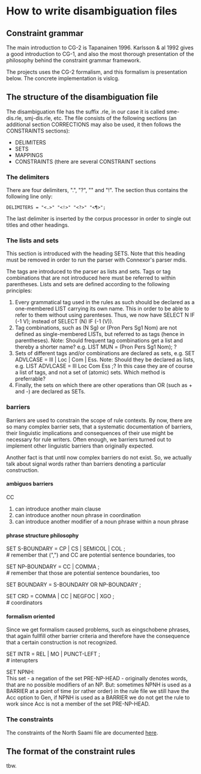 # How to write disambiguation files

## Constraint grammar

The main introduction to CG-2 is Tapanainen 1996. Karlsson & al 1992
gives a good introduction to CG-1, and also the most thorough
presentation of the philosophy behind the constraint grammar framework.

The projects uses the CG-2 formalism, and this formalism is presentation
below. The concrete implementation is vislcg.

## The structure of the disambiguation file

The disambiguation file has the suffix .rle, in our case it is called
sme-dis.rle, smj-dis.rle, etc. The file consists of the following
sections (an additional section CORRECTIONS may also be used, it then
follows the CONSTRAINTS sections):

- DELIMITERS
- SETS
- MAPPINGS
- CONSTRAINTS (there are several CONSTRAINT sections

### The delimiters

There are four delimiters, ".", "?", "" and "!". The section thus
contains the following line only:

    DELIMITERS = "<.>" "<!>" "<?>" "<¶>";

The last delimiter is inserted by the corpus processor in order to
single out titles and other headings.

### The lists and sets

This section is introduced with the heading SETS. Note that this heading
must be removed in order to run the parser with Connexor's parser mdis.

The tags are introduced to the parser as lists and sets. Tags or tag
combinations that are not introduced here must be referred to within
parentheses. Lists and sets are defined according to the following
principles:

1.  Every grammatical tag used in the rules as such should be declared
    as a one-membered LIST carrying its own name. This in order to be
    able to refer to them without using parenteses. Thus, we now have
    SELECT N IF (-1 V); instead of SELECT (N) IF (-1 (V)).
2.  Tag combinations, such as (N Sg) or (Pron Pers Sg1 Nom) are not
    defined as single-membered LISTs, but referred to as tags (hence in
    parentheses). Note: Should frequent tag combinations get a list and
    thereby a shorter name? e.g. LIST MUN = (Pron Pers Sg1 Nom); ?
3.  Sets of different tags and/or combinations are declared as sets,
    e.g. SET ADVLCASE = Ill \| Loc \| Com \| Ess. Note: Should they be
    declared as lists, e.g. LIST ADVLCASE = Ill Loc Com Ess ;? In this
    case they are of course a list of tags, and not a set of (atomic)
    sets. Which method is preferrable?
4.  Finally, the sets on which there are other operations than OR (such
    as + and -) are declared as SETs.

### barriers

Barriers are used to constrain the scope of rule contexts. By now, there
are so many complex barrier sets, that a systematic documentation of
barriers, their linguistic implications and consequences of their use
might be necessary for rule writers. Often enough, we barriers turned
out to implement other linguistic barriers than originally expected.

Another fact is that until now complex barriers do not exist. So, we
actually talk about signal words rather than barriers denoting a
particular construction.

#### ambiguos barriers

CC

1.  can introduce another main clause
2.  can introduce another noun phrase in coordination
3.  can introduce another modifier of a noun phrase within a noun phrase

#### phrase structure philosophy

SET S-BOUNDARY = CP \| CS \| SEMICOL \| COL ;  
\# remember that (",") and CC are potential sentence boundaries, too

SET NP-BOUNDARY = CC \| COMMA ;  
\# remember that those are potential sentence boundaries, too

SET BOUNDARY = S-BOUNDARY OR NP-BOUNDARY ;

SET CRD = COMMA \| CC \| NEGFOC \| XGO ;  
\# coordinators

#### formalism oriented

Since we get formalism caused problems, such as eingschobene phrases,
that again fullfill other barrier criteria and therefore have the
consequence that a certain construction is not recognized.

SET INTR = REL \| MO \| PUNCT-LEFT ;  
\# interupters

SET NPNH:  
This set - a negation of the set PRE-NP-HEAD - originally denotes words,
that are no possible modifiers of an NP. But: sometimes NPNH is used as
a BARRIER at a point of time (or rather order) in the rule file we still
have the Acc option to Gen, if NPNH is used as a BARRIER we do not get
the rule to work since Acc is not a member of the set PRE-NP-HEAD.

### The constraints

The constraints of the North Saami file are documented
[here](/lang/sme/docu-sme-dis.html).

## The format of the constraint rules

tbw.
